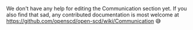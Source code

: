 We don't have any help for editing the Communication section yet. If you also find that sad, any contributed documentation is most welcome at https://github.com/openscd/open-scd/wiki/Communication 😅 